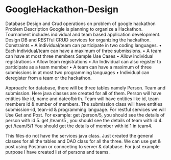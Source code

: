 # GoogleHackathon-Design
Database Design and Crud operations on problem of google hackathon
Problem Description
Google is planning to organize a Hackathon. Tournament includes individual and team based application development. Design DB and RESTful CRUD services for organizing the hackathon.
Constraints
•	A individual/team can participate in two coding languages.
•	Each individual/team can have a maximum of three submissions.
•	A team can have at most three members
Sample Use Cases
•	Allow individual registrations 
•	Allow team registrations
•	An Individual can also register to participate as a team member
•	A team can have a maximum of three submissions in at most two programming languages
•	Individual can deregister from a team or the hackathon. 

Approach:
for database, there will be three tables namely Person. Team and submission. Here   java classes are created for all of them. Person will have entities like id, name and dateofbirth. Team will have entities like id, team members id & number of members. The submission class will have entities submission-id, tean-id & programming language. For restful services we will Use Get and Post. 
For example: get /person/5, you should see the details of person with id 5. 
get /team/5 , you should see the details of team with id 4. get /team/5/1 You should get the details of member with id 1 in team4.

This files do not have  the services java class. Just created the general classes for all the tables  and DAO class for all the three. We can use get & post using Postman or connceting to server & database. For just example purpose I have created list of persons and teams. 

